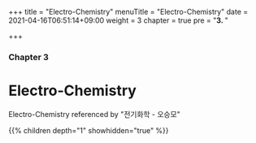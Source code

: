 +++
title = "Electro-Chemistry"
menuTitle = "Electro-Chemistry"
date = 2021-04-16T06:51:14+09:00
weight = 3
chapter = true
pre = "<b>3. </b>"

+++

### Chapter 3

# Electro-Chemistry

Electro-Chemistry referenced by "전기화학 - 오승모"

{{% children depth="1" showhidden="true" %}}
